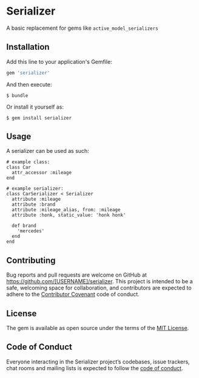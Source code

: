 # Serializer

A basic replacement for gems like `active_model_serializers`

## Installation

Add this line to your application's Gemfile:

```ruby
gem 'serializer'
```

And then execute:

    $ bundle

Or install it yourself as:

    $ gem install serializer

## Usage

A serializer can be used as such:

```
# example class:
class Car
  attr_accessor :mileage
end

# example serializer:
class CarSerializer < Serializer
  attribute :mileage
  attribute :brand
  attribute :mileage_alias, from: :mileage
  attribute :honk, static_value: 'honk honk'

  def brand
    'mercedes'
  end
end
```

## Contributing

Bug reports and pull requests are welcome on GitHub at https://github.com/[USERNAME]/serializer. This project is intended to be a safe, welcoming space for collaboration, and contributors are expected to adhere to the [Contributor Covenant](http://contributor-covenant.org) code of conduct.

## License

The gem is available as open source under the terms of the [MIT License](https://opensource.org/licenses/MIT).

## Code of Conduct

Everyone interacting in the Serializer project’s codebases, issue trackers, chat rooms and mailing lists is expected to follow the [code of conduct](https://github.com/[USERNAME]/serializer/blob/master/CODE_OF_CONDUCT.md).
